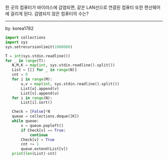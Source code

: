  한 곳의 컴퓨터가 바이러스에 감염되면, 같은 LAN선으로 연결된 컴퓨터 또한 랜선웨어에 걸리게 된다.
감염되지 않은 컴퓨터의 수는?

 ---
 by. korea1782
 ```python
 import collections
import sys
sys.setrecursionlimit(1000000)

T = int(sys.stdin.readline())
for _ in range(T):
    N,M,K = map(int, sys.stdin.readline().split())
    List = [[] for _ in range(N)]
    cnt = 0
    for i in range(M):
        u,v = map(int, sys.stdin.readline().split())
        List[u].append(v)
        List[v].append(u)
    for i in range(N):
        List[i].sort()

    Check = [False]*N
    queue = collections.deque([K])
    while queue:
        v = queue.popleft()
        if Check[v] == True:
            continue
        Check[v] = True
        cnt += 1
        queue.extend(List[v])
    print(len(List)-cnt)
 ```
